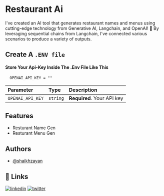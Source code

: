 
# Restaurant Ai

I've created an AI tool that generates restaurant names and menus using cutting-edge technology from Generative AI, Langchain, and OpenAI! 🚀
By leveraging sequential chains from Langchain, I've connected various scenarios to produce a variety of outputs.

## Create A ```.ENV file```

#### Store Your Api-Key Inside The .Env File Like This

```
  OPENAI_API_KEY = ""
```

| Parameter | Type     | Description                |
| :-------- | :------- | :------------------------- |
| `OPENAI_API_KEY` | `string` | **Required**. Your API key |



## Features

- Resturant Name Gen
- Resturant Menu Gen


## Authors

- [@shaikhzayan](https://www.github.com/shaikhzayan)


## 🔗 Links
[![linkedin](https://img.shields.io/badge/linkedin-0A66C2?style=for-the-badge&logo=linkedin&logoColor=white)](https://www.linkedin.com/in/shaikhzayan-fullstack-engineer-developer/)
[![twitter](https://img.shields.io/badge/twitter-1DA1F2?style=for-the-badge&logo=twitter&logoColor=white)](https://twitter.com/ShaikhZayandev)


